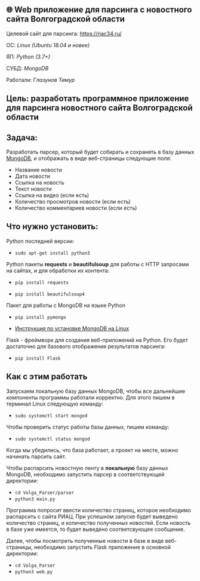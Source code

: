 ## 🌐 Web приложение для парсинга с новостного сайта Волгоградской области

Целевой сайт для парсинга: https://riac34.ru/

ОС: *Linux (Ubuntu 18.04 и новее)* 

ЯП: *Python (3.7+)*

СУБД: *MongoDB*

Работали: *Глазунов Тимур*

## **Цель**: разработать программное приложение для парсинга новостного сайта Волгоградской области
## **Задача**:
Разработать парсер, который будет собирать и сохранять в базу данных [MongoDB](https://www.mongodb.com/), и отображать в виде веб-страницы следующие поля: 
- Название новости
- Дата новости
- Ссылка на новость
- Текст новости
- Ссылка на видео (если есть)
- Количество просмотров новости (если есть)
- Количество комментариев новости (если есть)

## **Что нужно установить:** ##
Python последней версии:

- `sudo apt-get install python3`

Python пакеты **requests** и **beautifulsoup** для работы с HTTP запросами на сайтах, и для обработки их контента:

- `pip install requests`

- `pip install beautifulsoup4`

Пакет для работы с MongoDB на языке Python

- `pip install pymongo`

- [Инструкция по установке MongoDB на Linux](https://docs.mongodb.com/manual/tutorial/install-mongodb-on-ubuntu/)

Flask - фреймворк для создания веб-приложений на Python. Его будет достаточно для базового отображения результатов парсинга:

- `pip install Flask`


## **Как с этим работать** ##
Запускаем локальную базу данных MongoDB, чтобы все дальнейшие компоненты программы работали корректно. Для этого пишем в терминал Linux следующую команду:
- `sudo systemctl start mongod`
 
Чтобы проверить статус работы базы данных, пишем команду:
- `sudo systemctl status mongod`

Когда мы убедились, что база работает, а проект на месте, можно начинать парсить сайт.

Чтобы распарсить новостную ленту в **локальную** базу данных MongoDB, необходимо запустить парсер в соответствующей директории:
- `cd Volga_Parser/parser`
- `python3 main.py` 

Программа попросит ввести количество страниц, которое необходимо распарсить с сайта РИАЦ.
При успешном запуске будет выведено количество страниц, и количество полученных новостей.
Если новость в базе уже имеется, то будет выведено соответсвующее сообщение. 

Далее, чтобы посмотреть полученные новости в базе в виде веб-страницы, необходимо запустить Flask приложение в основной директории:
- `cd Volga_Parser`
- `python3 web.py`
